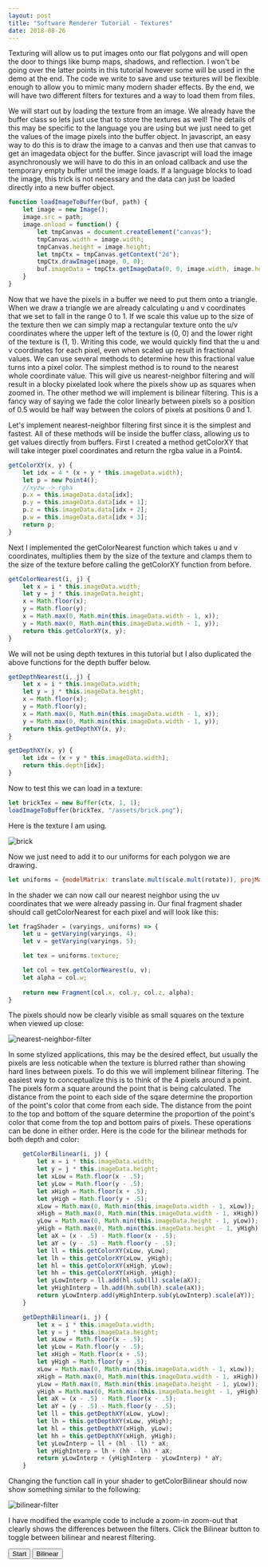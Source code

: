 ```yaml
---
layout: post
title: "Software Renderer Tutorial - Textures"
date: 2018-08-26
---
```


Texturing will allow us to put images onto our flat polygons and will open the door to things like bump maps, shadows, and reflection. I won't be going over the latter points in this tutorial however some will be used in the demo at the end. The code we write to save and use textures will be flexible enough to allow you to mimic many modern shader effects. By the end, we will have two different filters for textures and a way to load them from files.

We will start out by loading the texture from an image. We already have the buffer class so lets just use that to store the textures as well! The details of this may be specific to the language you are using but we just need to get the values of the image pixels into the buffer object. In javascript, an easy way to do this is to draw the image to a canvas and then use that canvas to get an imagedata object for the buffer. Since javascript will load the image asynchronously we will have to do this in an onload callback and use the temporary empty buffer until the image loads. If a language blocks to load the image, this trick is not necessary and the data can just be loaded directly into a new buffer object.

```javascript
function loadImageToBuffer(buf, path) {
	let image = new Image();
	image.src = path;
	image.onload = function() {
		let tmpCanvas = document.createElement("canvas");
		tmpCanvas.width = image.width;
		tmpCanvas.height = image.height;
		let tmpCtx = tmpCanvas.getContext("2d");
		tmpCtx.drawImage(image, 0, 0);
		buf.imageData = tmpCtx.getImageData(0, 0, image.width, image.height);
	}
}
```

Now that we have the pixels in a buffer we need to put them onto a triangle. When we draw a triangle we are already calculating u and v coordinates that we set to fall in the range 0 to 1. If we scale this value up to the size of the texture then we can simply map a rectangular texture onto the u/v coordinates where the upper left of the texture is (0, 0) and the lower right of the texture is (1, 1). Writing this code, we would quickly find that the u and v coordinates for each pixel, even when scaled up result in fractional values. We can use several methods to determine how this fractional value turns into a pixel color. The simplest method is to round to the nearest whole coordinate value. This will give us nearest-neighbor filtering and will result in a blocky pixelated look where the pixels show up as squares when zoomed in. The other method we will implement is bilinear filtering. This is a fancy way of saying we fade the color linearly between pixels so a position of 0.5 would be half way between the colors of pixels at positions 0 and 1.

Let's implement nearest-neighbor filtering first since it is the simplest and fastest. All of these methods will be inside the buffer class, allowing us to get values directly from buffers. First I created a method getColorXY that will take integer pixel coordinates and return the rgba value in a Point4.

```javascript
getColorXY(x, y) {
	let idx = 4 * (x + y * this.imageData.width);
	let p = new Point4();
	//xyzw -> rgba
	p.x = this.imageData.data[idx];
	p.y = this.imageData.data[idx + 1];
	p.z = this.imageData.data[idx + 2];
	p.w = this.imageData.data[idx + 3];
	return p;
}
```

Next I implemented the getColorNearest function which takes u and v coordinates, multiplies them by the size of the texture and clamps them to the size of the texture before calling the getColorXY function from before.

```javascript
getColorNearest(i, j) {
	let x = i * this.imageData.width;
	let y = j * this.imageData.height;
	x = Math.floor(x);
	y = Math.floor(y);
	x = Math.max(0, Math.min(this.imageData.width - 1, x));
	y = Math.max(0, Math.min(this.imageData.width - 1, y));
	return this.getColorXY(x, y);
}
```

We will not be using depth textures in this tutorial but I also duplicated the above functions for the depth buffer below.

```javascript
getDepthNearest(i, j) {
	let x = i * this.imageData.width;
	let y = j * this.imageData.height;
	x = Math.floor(x);
	y = Math.floor(y);
	x = Math.max(0, Math.min(this.imageData.width - 1, x));
	y = Math.max(0, Math.min(this.imageData.width - 1, y));
	return this.getDepthXY(x, y);
}

getDepthXY(x, y) {
	let idx = (x + y * this.imageData.width);
	return this.depth[idx];
}
```

Now to test this we can load in a texture:

```javascript
let brickTex = new Buffer(ctx, 1, 1);
loadImageToBuffer(brickTex, "/assets/brick.png");
```

Here is the texture I am using.

![brick](/assets/brick.png)

Now we just need to add it to our uniforms for each polygon we are drawing.

```javascript
let uniforms = {modelMatrix: translate.mult(scale.mult(rotate)), projMatrix: perspective, texture: brickTex};
```

In the shader we can now call our nearest neighbor using the uv coordinates that we were already passing in. Our final fragment shader should call getColorNearest for each pixel and will look like this:

```javascript
let fragShader = (varyings, uniforms) => {
	let u = getVarying(varyings, 4);
	let v = getVarying(varyings, 5);

	let tex = uniforms.texture;

	let col = tex.getColorNearest(u, v);
	let alpha = col.w;
	
	return new Fragment(col.x, col.y, col.z, alpha);
}
```

The pixels should now be clearly visible as small squares on the texture when viewed up close:

![nearest-neighbor-filter](/assets/7_nearest.PNG)

In some stylized applications, this may be the desired effect, but usually the pixels are less noticable when the texture is blurred rather than showing hard lines between pixels. To do this we will implement bilinear filtering. The easiest way to conceptualize this is to think of the 4 pixels around a point. The pixels form a square around the point that is being calculated. The distance from the point to each side of the sqare determine the proportion of the point's color that come from each side. The distance from the point to the top and bottom of the square determine the proportion of the point's color that come from the top and bottom pairs of pixels. These operations can be done in either order. Here is the code for the bilinear methods for both depth and color:

```javascript
	getColorBilinear(i, j) {
		let x = i * this.imageData.width;
		let y = j * this.imageData.height;
		let xLow = Math.floor(x - .5);
		let yLow = Math.floor(y - .5);
		let xHigh = Math.floor(x + .5);
		let yHigh = Math.floor(y + .5);
		xLow = Math.max(0, Math.min(this.imageData.width - 1, xLow));
		xHigh = Math.max(0, Math.min(this.imageData.width - 1, xHigh));
		yLow = Math.max(0, Math.min(this.imageData.height - 1, yLow));
		yHigh = Math.max(0, Math.min(this.imageData.height - 1, yHigh));
		let aX = (x - .5) - Math.floor(x - .5);
		let aY = (y - .5) - Math.floor(y - .5);
		let ll = this.getColorXY(xLow, yLow);
		let lh = this.getColorXY(xLow, yHigh);
		let hl = this.getColorXY(xHigh, yLow);
		let hh = this.getColorXY(xHigh, yHigh);
		let yLowInterp = ll.add(hl.sub(ll).scale(aX));
		let yHighInterp = lh.add(hh.sub(lh).scale(aX));
		return yLowInterp.add(yHighInterp.sub(yLowInterp).scale(aY));
	}

	getDepthBilinear(i, j) {
		let x = i * this.imageData.width;
		let y = j * this.imageData.height;
		let xLow = Math.floor(x - .5);
		let yLow = Math.floor(y - .5);
		let xHigh = Math.floor(x + .5);
		let yHigh = Math.floor(y + .5);
		xLow = Math.max(0, Math.min(this.imageData.width - 1, xLow));
		xHigh = Math.max(0, Math.min(this.imageData.width - 1, xHigh));
		yLow = Math.max(0, Math.min(this.imageData.height - 1, yLow));
		yHigh = Math.max(0, Math.min(this.imageData.height - 1, yHigh));
		let aX = (x - .5) - Math.floor(x - .5);
		let aY = (y - .5) - Math.floor(y - .5);
		let ll = this.getDepthXY(xLow, yLow);
		let lh = this.getDepthXY(xLow, yHigh);
		let hl = this.getDepthXY(xHigh, yLow);
		let hh = this.getDepthXY(xHigh, yHigh);
		let yLowInterp = ll + (hl - ll) * aX;
		let yHighInterp = lh + (hh - lh) * aX;
		return yLowInterp + (yHighInterp - yLowInterp) * aY;
	}
```

Changing the function call in your shader to getColorBilinear should now show something similar to the following:

![bilinear-filter](/assets/7_bilinear.PNG)

I have modified the example code to include a zoom-in zoom-out that clearly shows the differences between the filters. Click the Bilinear button to toggle between bilinear and nearest filtering.

<canvas id="canvas" width="640" height="480"></canvas>

<button id="start" onclick="toggleRenderer()">Start</button>
<button id="filter" onclick="toggleFilter()">Bilinear</button>

<script src="/assets/demos/7_texture.js" type="text/javascript"></script>

